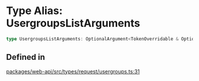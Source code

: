 # Type Alias: UsergroupsListArguments

```ts
type UsergroupsListArguments: OptionalArgument<TokenOverridable & OptionalTeamAssignable & UsergroupsIncludeCount & object>;
```

## Defined in

[packages/web-api/src/types/request/usergroups.ts:31](https://github.com/slackapi/node-slack-sdk/blob/main/packages/web-api/src/types/request/usergroups.ts#L31)

